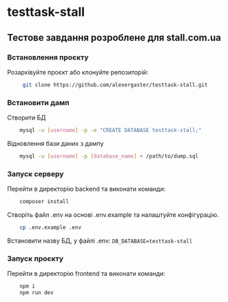 # testtask-stall

## Тестове завдання розроблене для stall.com.ua

### Встановлення проєкту

Розархівуйте проєкт або клонуйте репозиторій:

```bash
     git clone https://github.com/alexergaster/testtask-stall.git
```

### Встановити дамп
Створити БД 
```bash
    mysql -u [username] -p -e "CREATE DATABASE testtask-stall;"
```

Відновлення бази даних з дампу

```bash
    mysql -u [username] -p [database_name] < /path/to/dump.sql
```



### Запуск серверу
Перейти в директорію backend та виконати команди:
```bash
    composer install
```

Створіть файл .env на основі .env.example та налаштуйте конфігурацію.

```bash
    cp .env.example .env
```
Встановити назву БД, у файлі .env:
`DB_DATABASE=testtask-stall
`
### Запуск проєкту 
Перейти в директорію frontend та виконати команди:

```bash
    npm i
    npm run dev
```
